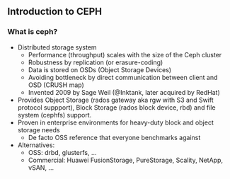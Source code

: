 ## Introduction to CEPH

### What is ceph?
* Distributed storage system
    - Performance (throughput) scales with the size of the Ceph cluster
    - Robustness by replication (or erasure-coding)
    - Data is stored on OSDs (Object Storage Devices)
    - Avoiding bottleneck by direct communication between client and OSD (CRUSH map)
    - Invented 2009 by Sage Weil (@Inktank, later acquired by RedHat)
* Provides Object Storage (rados gateway aka rgw with S3 and Swift protocol suppport),
  Block Storage (rados block device, rbd) and file system (cephfs) support.
* Proven in enterprise environments for heavy-duty block and object storage needs
    - De facto OSS reference that everyone benchmarks against
* Alternatives:
    - OSS: drbd, glusterfs, ...
    - Commercial: Huawei FusionStorage, PureStorage, Scality, NetApp, vSAN, ...


